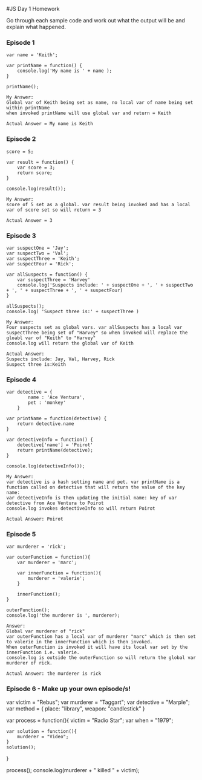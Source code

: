 #JS Day 1 Homework

Go through each sample code and work out what the output will be and explain what happened.

### Episode 1
```
var name = 'Keith';

var printName = function() {
	console.log('My name is ' + name );
}

printName();

My Answer:
Global var of Keith being set as name, no local var of name being set within printName
when invoked printName will use global var and return = Keith

Actual Answer = My name is Keith

```

### Episode 2
```
score = 5;

var result = function() {
	var score = 3;
	return score;
}

console.log(result());

My Answer:
score of 5 set as a global. var result being invoked and has a local var of score set so will return = 3

Actual Answer = 3

```



### Episode 3

```
var suspectOne = 'Jay';
var suspectTwo = 'Val';
var suspectThree = 'Keith';
var suspectFour = 'Rick';

var allSuspects = function() {
	var suspectThree = 'Harvey'
	console.log('Suspects include: ' + suspectOne + ', ' + suspectTwo + ', ' + suspectThree + ', ' + suspectFour)
}

allSuspects();
console.log( 'Suspect three is:' + suspectThree )

My Answer:
Four suspects set as global vars. var allSuspects has a local var suspectThree being set of "Harvey" so when invoked will replace the gloabl var of "Keith" to "Harvey"
console.log will return the global var of Keith

Actual Answer:
Suspects include: Jay, Val, Harvey, Rick
Suspect three is:Keith
```

### Episode 4

```
var detective = {
		name : 'Ace Ventura',
		pet : 'monkey'
	}

var printName = function(detective) {
	return detective.name
}

var detectiveInfo = function() {
	detective['name'] = 'Poirot'
	return printName(detective);
}

console.log(detectiveInfo());

My Answer:
var detective is a hash setting name and pet. var printName is a function called on detective that will return the value of the key name:
var detectiveInfo is then updating the initial name: key of var detective from Ace Ventura to Poirot
console.log invokes detectiveInfo so will return Poirot

Actual Answer: Poirot

```

### Episode 5
```
var murderer = 'rick';

var outerFunction = function(){
	var murderer = 'marc';

	var innerFunction = function(){
		murderer = 'valerie';
	}

	innerFunction();
}

outerFunction();
console.log('the murderer is ', murderer);

Answer:
Global var murderer of "rick"
var outerFunction has a local var of murderer "marc" which is then set to valerie in the innerFunction which is then invoked.
When outerFunction is invoked it will have its local var set by the innerFunction i.e. valerie.
console.log is outside the outerFunction so will return the global var murderer of rick.

Actual Answer: the murderer is rick
```

### Episode 6 - Make up your own episode/s!

var victim = "Rebus";
var murderer = "Taggart";
var detective = "Marple";
var method = {
	place: "library",
	weapon: "candlestick"
}

var process = function(){
	victim = "Radio Star";
	var when = "1979";

	var solution = function(){
		murderer = "Video";
	}
	solution();
}

process();
console.log(murderer + " killed " + victim);


